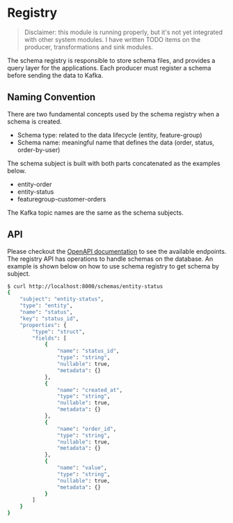# Registry

> Disclaimer: this module is running properly, but it's not yet integrated with other system modules. I have written TODO items on the producer, transformations and sink modules.

The schema registry is responsible to store schema files, and provides a query layer for the applications. Each producer must register a schema before sending the data to Kafka.

## Naming Convention

There are two fundamental concepts used by the schema registry when a schema is created.

* Schema type: related to the data lifecycle (entity, feature-group)
* Schema name: meaningful name that defines the data (order, status, order-by-user)

The schema subject is built with both parts concatenated as the examples below.

* entity-order
* entity-status
* featuregroup-customer-orders

The Kafka topic names are the same as the schema subjects.


## API

Please checkout the [OpenAPI documentation](http://localhost:8000/docs) to see the available endpoints. The registry API has operations to handle schemas on the database. An example is shown below on how to use schema registry to get schema by subject.

```bash
$ curl http://localhost:8000/schemas/entity-status
{
    "subject": "entity-status",
    "type": "entity",
    "name": "status",
    "key": "status_id",
    "properties": {
        "type": "struct",
        "fields": [
            {
                "name": "status_id",
                "type": "string",
                "nullable": true,
                "metadata": {}
            },
            {
                "name": "created_at",
                "type": "string",
                "nullable": true,
                "metadata": {}
            },
            {
                "name": "order_id",
                "type": "string",
                "nullable": true,
                "metadata": {}
            },
            {
                "name": "value",
                "type": "string",
                "nullable": true,
                "metadata": {}
            }
        ]
    }
}
```
